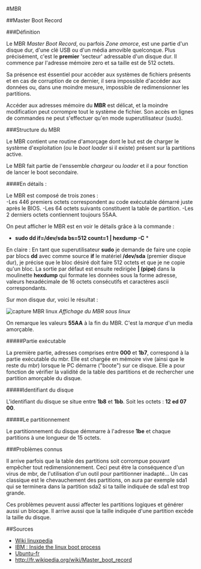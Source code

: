 #MBR

##Master Boot Record

###Définition

Le MBR *Master Boot Record*, ou parfois *Zone amorce*, est une partie d'un disque dur, d'une clé USB ou d'un média amovible quelconque. 
Plus précisément, c'est le **premier** 'secteur' adressable d'un disque dur. Il commence par l'adresse mémoire zero et sa taille est de 512 octets.

Sa présence est éssentiel pour accéder aux systèmes de fichiers présents et en cas de corruption de ce dernier, il sera impossible d'accéder aux données ou, dans une moindre mesure, impossible de redimensionner les partitions. 

Accéder aux adresses mémoire du **MBR** est délicat, et la moindre modification peut corrompre tout le système de fichier. Son accès en lignes de commandes ne peut s'effectuer qu'en mode superutilisateur (sudo).

###Structure du MBR

Le MBR contient une routine d'amorçage dont le but est de charger le système d'exploitation (ou le *boot loader* si il existe) présent sur la partitions active. 

Le MBR fait partie de l'enssemble *chargeur* ou *loader* et il a pour fonction de lancer le boot secondaire. 

####En détails : 

Le MBR est composé de trois zones :   
-Les 446 premiers octets correspondent au code exécutable démarré juste après le BIOS.
-Les 64 octets suivants constituent la table de partition.
-Les 2 derniers octets contiennent toujours 55AA.

On peut afficher le MBR est en voir le détails grâce à la commande :

* __sudo dd if=/dev/sda bs=512 count=1 | hexdump -C__ *

En claire : 
  En tant que superutilisateur __sudo__ je demande de faire une copie par blocs __dd__ avec comme source __if__ le matériel __/dev/sda__ (premier disque dur), je précise que le bloc désiré doit faire 512 octets et que je ne copie qu'un bloc.
  La sortie par défaut est ensuite redirigée __| (pipe)__ dans la moulinette __hexdump__ qui formate les données sous la forme adresse, valeurs hexadécimale de 16 octets consécutifs et caractères ascii correspondants. 

Sur mon disque dur, voici le résultat : 

![capture MBR linux](http://www2.futaie.org:4280/~rousselotv/lp/cap1.jpg) *Affichage du MBR sous linux*

On remarque les valeurs **55AA** à la fin du MBR. C'est la *marque* d'un media amorçable.

#####Partie exécutable

  La première partie, adresses comprises entre **000** et **1b7**, correspond à la partie exécutable du mbr. Elle est chargée en mémoire vive (ainsi que le reste du mbr) lorsque le PC démarre ("boote") sur ce disque. Elle a pour fonction de vérifier la validité de la table des partitions et de rechercher une partition amorçable du disque. 

#####Identifiant du disque

  L'identifiant du disque se situe entre **1b8** et **1bb**. Soit les octets : **12 ed 07 00**.
  
#####Le partitionnement

  Le partitionnement du disque démmarre à l'adresse **1be** et chaque partitions à une longueur de 15 octets. 


###Problèmes connus
  
  Il arrive parfois que la table des partitions soit corrompue pouvant empêcher tout redimensionnement. Ceci peut être la conséquence d'un virus de mbr, de l'utilisation d'un outil pour partitionner inadapté…
  Un cas classique est le chevauchement des partitions, on aura par exemple sda1 qui se terminera dans la partition sda2 si ta taille indiquée de sda1 est trop grande.
  
  Ces problèmes peuvent aussi affecter les partitions logiques et générer aussi un blocage. Il arrive aussi que la taille indiquée d'une partition excède la taille du disque. 


##Sources

- [Wiki linuxpedia](http://www.linuxpedia.fr/doku.php/util/boot)
- [IBM : Inside the linux boot process](http://www.ibm.com/developerworks/linux/library/l-linuxboot/)
- [Ubuntu-fr](https://doc.ubuntu-fr.org/mbr)
- http://fr.wikipedia.org/wiki/Master_boot_record


